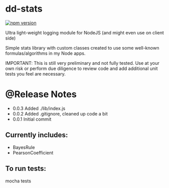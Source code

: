 # dd-stats

[![npm version](https://badge.fury.io/js/dd-stats.svg?1)](https://badge.fury.io/js/dd-stats)

Ultra light-weight logging module for NodeJS (and might even use on client side)

Simple stats library with custom classes created to use some well-known formulas/algorithms in my Node apps.

IMPORTANT: This is still very preliminary and not fully tested. Use at your own risk or perform due diligence to review code and add additional unit tests you feel are necessary.

# @Release Notes
- 0.0.3 Added ./lib/index.js
- 0.0.2 Added .gitignore, cleaned up code a bit
- 0.0.1 Initial commit

## Currently includes:

- BayesRule
- PearsonCoefficient

## To run tests:
mocha tests
